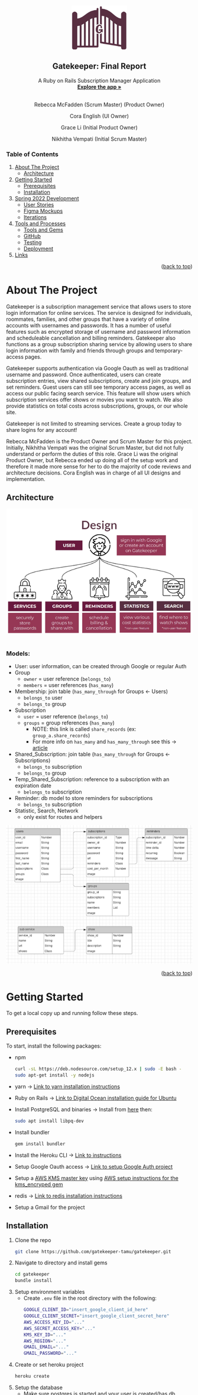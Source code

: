 <div id="top"></div>
<br>
<br>
<br>
<br>
<br>
<br>
<br>
<br>
<br>
<br>
<!-- PROJECT LOGO -->
<br>
<div align="center">
  <a href="https://github.com/gatekeeper-tamu/gatekeeper">
    <img src="../../app/assets/images/darkLogo.png" alt="Logo" width="150" height="120">
  </a>

  <h2 align="center">Gatekeeper: Final Report</h2>

  <p align="center">
    A Ruby on Rails Subscription Manager Application
    <br />
    <a href="https://gatekeeper-tamu.herokuapp.com"><strong>Explore the app »</strong></a>
    <br>
    <br>
    <p align="center">Rebecca McFadden (Scrum Master) (Product Owner)</p>
    <p align="center">Cora English (UI Owner)</p>
    <p align="center">Grace Li (Initial Product Owner)</p>
    <p align="center">Nikhitha Vempati (Initial Scrum Master)</p>
  </p>
</div>

<div style="page-break-after: always;"></div>

<!-- TABLE OF CONTENTS -->
<h3>Table of Contents</h3>
<ol>
  <li>
    <a href="#about-the-project">About The Project</a>
    <ul>
      <li><a href="#architecture">Architecture</a></li>
    </ul>
  </li>
  <li>
    <a href="#getting-started">Getting Started</a>
    <ul>
      <li><a href="#prerequisites">Prerequisites</a></li>
      <li><a href="#installation">Installation</a></li>
    </ul>
  </li>
  <li>
    <a href="#spring-2022-development">Spring 2022 Development</a>
    <ul>
      <li><a href="#user-stories">User Stories</a></li>
      <li><a href="#figma-mockups">Figma Mockups</a></li>
      <li><a href="#iterations">Iterations</a></li>
    </ul>
  </li>
  <li>
    <a href="#tools-and-processes">Tools and Processes</a>
    <ul>
      <li><a href="#tools-and-gems">Tools and Gems</a></li>
      <li><a href="#github">GitHub</a></li>
      <li><a href="#testing">Testing</a></li>
      <li><a href="#deployment">Deployment</a></li>
    </ul>
  </li>
  <li><a href="#Links">Links</a></li>
</ol>
<p align="right">(<a href="#top">back to top</a>)</p>

<!-- ABOUT THE PROJECT -->
# About The Project

Gatekeeper is a subscription management service that allows users to store login information for online services. The service is designed for individuals, roommates, families, and other groups that have a variety of online accounts with usernames and passwords. It has
a number of useful features such as encrypted storage of username and password information and scheduleable cancellation and billing reminders. Gatekeeper also functions as a group subscription sharing service by allowing users to share login information with family and friends through groups and temporary-access pages.

Gatekeeper supports authentication via Google Oauth as well as traditional username and password. Once authenticated, users can create subscription entries, view shared subscriptions, create and join groups, and set reminders. Guest users can still see temporary access pages, as well as access our public facing search service. This feature will show users which subscription services offer shows or movies you want to watch. We also provide statistics on total costs across subscriptions, groups, or our whole site. 

Gatekeeper is not limited to streaming services. Create a group today to share logins for any account!

Rebecca McFadden is the Product Owner and Scrum Master for this project. Initially, Nikhitha Vempati was the original Scrum Master, but did not fully understand or perform the duties of this role. Grace Li was the original Product Owner, but Rebecca ended up doing all of the setup work and therefore it made more sense for her to do the majority of code reviews and architecture decisions. Cora English was in charge of all UI designs and implementation.

## Architecture

<div align="center">
    <img src="mockups/design.png">
</div>
<br>

### Models:
  - User: user information, can be created through Google or regular Auth
  - Group
    - `owner` = user reference (`belongs_to`)
    - `members` = user references (`has_many`)
  - Membership: join table (`has_many_through` for Groups <- Users)
    - `belongs_to` user
    - `belongs_to` group
  - Subscription
    - `user` = user reference (`belongs_to`)
    - `groups` = group references (`has_many`)
      - NOTE: this link is called `share_records` (ex: `group_a.share_records`)
      - For more info on `has_many` and `has_many_through` see this -> [article](http://joshfrankel.me/blog/create-a-many-to-many-activerecord-association-in-ruby-on-rails/)
  - Shared_Subscription: join table (`has_many_through` for Groups <- Subscriptions)
    - `belongs_to` subscription
    - `belongs_to` group
  - Temp_Shared_Subscription: reference to a subscription with an expiration date
    - `belongs_to` subscription
  - Reminder: db model to store reminders for subscriptions
    - `belongs_to` subscription
  - Statistic, Search, Network
    - only exist for routes and helpers

<div align="center">
    <img src="mockups/uml.png">
</div>


<p align="right">(<a href="#top">back to top</a>)</p>
<div style="page-break-after: always;"></div>

<!-- GETTING STARTED -->
# Getting Started

To get a local copy up and running follow these steps.

## Prerequisites

To start, install the following packages: 
* npm
  ```sh
  curl -sL https://deb.nodesource.com/setup_12.x | sudo -E bash -
  sudo apt-get install -y nodejs
  ```

* yarn -> [Link to yarn installation instructions](https://classic.yarnpkg.com/en/docs/install)

* Ruby on Rails -> [Link to Digital Ocean installation guide for Ubuntu](https://www.digitalocean.com/community/tutorials/how-to-install-ruby-on-rails-with-rbenv-on-ubuntu-20-04)

* Install PostgreSQL and binaries -> Install from [here](https://www.postgresql.org/download/) then:
  ``` sh
  sudo apt install libpq-dev
  ```

* Install bundler
  ```sh
  gem install bundler
  ```

* Install the Heroku CLI -> [Link to instructions](https://devcenter.heroku.com/articles/heroku-cli)

* Setup Google Oauth access -> [Link to setup Google Auth project](https://support.google.com/cloud/answer/6158849?hl=en)

* Setup a [AWS KMS master key](https://console.aws.amazon.com/kms/home#/kms/keys) using [AWS setup instructions for the kms_encryped gem](https://github.com/ankane/kms_encrypted#aws-kms)

* redis -> [Link to redis installation instructions](https://redis.io/docs/getting-started/)

* Setup a Gmail for the project

## Installation

1. Clone the repo
   ```sh
   git clone https://github.com/gatekeeper-tamu/gatekeeper.git
   ```
2. Navigate to directory and install gems
    ```sh
    cd gatekeeper
    bundle install
    ```
3. Setup environment variables
    - Create `.env` file in the root directory with the following:
      ```sh
      GOOGLE_CLIENT_ID="insert_google_client_id_here"
      GOOGLE_CLIENT_SECRET="insert_google_client_secret_here"
      AWS_ACCESS_KEY_ID="..."
      AWS_SECRET_ACCESS_KEY="..."
      KMS_KEY_ID="..."
      AWS_REGION="..."
      GMAIL_EMAIL="..."
      GMAIL_PASSWORD="..."
      ```
4. Create or set heroku project
    ```sh
    heroku create
    ```
5. Setup the database
    - Make sure postgres is started and your user is created/has db access
      ```sh
      sudo service postgresql start
      sudo -u postgres createuser -s <your username> -P
      ```
    - Intitialize db
      ```sh
      rake db:setup
      ```
6. Setup webpacker
    ```sh
    bundle exec rake webpacker:install
    yarn install
    ```
7. Run the app:
    - To run locally (`localhost:5000`):
      ```sh
      heroku local
      ```
    - To deploy to heroku:
        - Export all environment variables from `.env` file
          ```sh
          heroku config:set ENVIRONMENT_VARIABLE="value_here"
          ```
        - Set git remote for heroku:
          ```sh
          heroku git:remote -a <your app name>
          git push heroku master
          ```

<p align="right">(<a href="#top">back to top</a>)</p>
<div style="page-break-after: always;"></div>

<!-- ROADMAP -->
# Spring 2022 Development

## User Stories

NOTE: All stories include cucumber and rspec testing requirements

Key:
- Owners
  - RM = Rebecca McFadden (Product Owner, Dev Lead, Scrum Master)
  - CE = Cora English (UI Owner)
  - GL = Grace Li
  - NV = Nikhitha Vempati
- Points
  - 1 = Low effort, less than 2 hours of dev time
  - 2 = Some effort, less than 4 hours of dev time
  - 3 = Mid effort, requires research and less than 6 hours of dev time
  - 4 = More effort, more research, testing and roughly 8 hours of dedicated dev time
  - 5 = Max effort, biggest story that won't be split up, lots of research and a full weeks (10hrs) of dev time

| # / PR# | Title  | Points  | Owner | Description | Comments |
| ------- | ------ | ------- | ----- | ----------- | -------- |
| 1 / XX | [User Feature] - OAuth with Username/password | 2 | RM | Setup for Devise Gem with username and password. Login page. |  |
| 2 / XX | [User Feature] - OAuth with Google | 2 | RM | Configure Google Oauth for Devise. Setup google project. Refactor login page. |  |
| 3 / 1 | [Setup Feature] - UI shells | 0 | CE | Setup base UI task. |  |
| 4 / XX | [Setup Feature] - Setup database | 0 | GL, NV | As a developer, I need to be able to add/remove data from a database through ruby so that I can store/access data necessary to provide service to the users |   |
| 5 / 40 | [Cleanup Feature] - User UUID as id for user instead of sequential ActiveRecord number | 1 | RM | As a developer, I want to be able to generate UUIDs for Users and other models so that the ids for new entries are unique identifiers |  |
| 6 / 57 | [User Feature] - Profile/Friends pages | 2 | RM | As a user, I want to be able to view my profile as well as other users' profiles so that I can view and update my own data as well as view friends | Edited, originally you weren't going to be able to view other users |
| 7 / 41 | [Subscription Feature] - Add subscriptions to users | 3 | RM | As a user, I want to be able to create, view, edit, and delete my subscription entries. | Includes data model, CRUD, routing, associate model with users |
| 8 / 56 | [Groups Feature] - CRUD for Groups | 3 | RM | As a user, I want to be able to create/update/delete groups so that I can share passwords with my friends/family | Same as above |
| 9 / 59 | [Groups Feature] - Users can be added to Groups | 4 | RM | As a user, I want to be able to add/remove users to/from groups so that I can manage who can view shared subscriptions | Upgraded from 2 to 4 points |
| 10 / 60 | [Groups Feature] - Group Subscriptions on View Page | 1 | RM | As a user, I want to be able to view subscriptions that belong to my groups on the main view page | |
| 11 / 66 | [Statistics Feature] - Statistics view page | 1 | CE | As a user, I want to be able to view statistics so that I can be more informed about my subscription usage/cost | |
| 12 / 60 | [Groups Feature] - Subscriptions can be added to groups | 4 | RM | As a user, I want to be able to add subscriptions I own to my groups on the group view page | Upgraded from 3 to 4 points |
| 13 / 69 | [Reminder Feature] - Send reminders emails | 2 | GL, NV | As a user, I want to be able to receive an email message when my subscription alert is up so that I can be reminded to cancel/renew/pay for my subscription | |
| 14 / 69 | [Reminder Feature] - Subscription CRUD | 1 | GL, NV | As a user, I want to be able to add (a) date(s) to my subscriptions so that I can know when to cancel/renew my subscription | |
| 15 / 73 | [Statistics Feature] - Sitewide statistics | 1 | CE | As a user, I want to be able to view sitewide statistics so that I can see what other people are spending money on/using | |
| 16 / 79 | [Groups Feature] - Group permissions | 5 | RM | As a group owner, I want to be able to set permissions for the subscriptions in my groups so that I can control which users have read/write permissions | Upgraded from 3 to 5 points |
| 17 / 81 | [Statistics Feature] - Cost Statistics | 2 | CE | As a user, I want to be able to view cost statistics so that I know how much I'm spending over periods of time | |
| 18 / 84 | [Groups Feature] - Subscription permissions | 5 | RM | As a user, I want to be able to set permissions for the subscriptions I add to groups so that I can control which groups have read/write permissions | Upgraded from 3 to 5 points |
| 19 / 78 | [Reminders Feature] - Subscription Reminders | 2 | GL | As a user, I want to be able to add a reminder to a subscription so that I can receive emails for my subscription important dates | |
| 20 / 89 | [Reminders Feature] - Clean UI | 2 | GL | As a user, I want to be able to create Reminders in a user-friendly way | |
| 21 / 78 | [Reminders Feature] - Reminder email sends at scheduled time | 1 | GL | As a user, I want to be able to schedule reminders so that I can get notifications at specific times for my reminders | Added to fix lack of development in initial reminders story |
| 22 / 90 | [Sharing Feature] - One-time Access Page | 4 | RM | As a user, I want to be able to share a subscription with a friend through a one-time access page so that I can give access to my subscription for a limited time. A page with minimal information should be generated at a static address that can be sent as a link in the email to the intended recipient. The page should display the username and password as well as the URL of the service. The non-auth navbar should be shown | Initially assigned to NV |
| 23 / 86 | [Search Feature] - Search Page | 3 | NV | As a user, I want to be able to query the database of services and shows so that I can find platforms that have content I want or find alternatives to platforms I currently use | |
| 24 / 88 | [Statistics Feature] - View group statistics | 2 | CE | As a user, I want to be able to view statistics about my groups so that I can understand what my group is paying for/using | Usage statistics removed |
| 25 / 94 | [Sharing Feature] - Send email to recipient | 2 | RM | As a user, I want to be able to share a subscription with a friend through a one-time access page so that I can give access to my subscription for a limited time. Link to the page with minimal information should be generated at a static address that and sent to the correct email | Includes new account email mailer |
| 26 / 95 | [UI Feature] - Cleanup Group View Page | 2 | CE | As a user, I want to be able to view groups and their details in a clean format. Match UI to Figma mockups. Update Cucumber tests if any fail post UI change | Added to address intial UI issues |
| 27 / 96 | [Search Feature] - Use API to populate database | 3 | NV | As a developer, I want to populate a database with movie and TV show data so that I can show users what services have shows/movies they want to watch | Altered - no longer includes background service to fetch data |
| 28 / 92 | [Reminder Feature] - Recurring Reminders | 2 | GL | As a user, I want to be able to schedule recurring reminders for my subscriptions | |
| 29 / 103 | [UI Feature] - Landing Page Restyle | 1 | CE | As a user, I want to be able to have a better experience on the landing page | Added to address intial UI issues |
| 30 / 106 | [UI Feature] - Restyle Sign up / Log in Pages | 1 | CE | As a user, I want to be able to have a better experience on the login and sign up pages | Added to address intial UI issues |
| 31 / 120 | [Cleanup Feature] - Validate form data | 1 | NV | As a developer, I want to be able to make sure that user-entered data conforms to the expected values so that I can have a secure application |  Started |
| 32 / 114 | [UI Feature] - Clean up Search page | 1 | CE | Make Search page UI match Figma mockups | Added to address intial UI issues |
| 33 / 113 | [UI Feature] - Subscription Page Restyle | 2 | CE | As a user, I want to be able to have a better experience on the subscription pages | Added to address intial UI issues |
| 34 / 113 | [UI Feature] - Reminders Restyle | 1 | CE | As a user, I want to be able to view a cleaner reminders page so that it looks like it fits with subscriptions | Added to address intial UI issues |
| 35 / 113 | [UI Feature] - Temp Sharing Pages Restyle | 1 | CE | As a user, I want to be able to view a cleaner temp sharing page so that it looks like it fits with subscriptions | Added to address intial UI issues |
| 36 / 113 | [UI Feature] - User profile icons | 1 | NV, GL | As a user, I want to be able to view my profile picture/gravatar | Started |
| 37 / XX | [Users Feature] - Premium Plan | 1 | GL | As a product owner, I want to be able to have premium users with more features so that I can charge more for premium service | Iced - Not enough time to implement |
| 38 / XX | [Statistics Feature] - Usage Statistics | 2 | CE | As a user, I want to be able to view usage statistics so that I know how much I'm using subscriptions over periods of time | Iced - Decided it was not useful |

See the [open issues](https://github.com/gatekeeper-tamu/gatekeeper/issues) or the [pivotal tracker](https://www.pivotaltracker.com/n/projects/2547056) for a full list of proposed features (and known issues).

## Figma Mockups

| Figma | Screenshot |
| ----- | ---------- |
| ![](mockups/landingpage.png) | ![](mockups/landingpage_actual.png) |
| ![](mockups/subscriptions.png) | ![](mockups/subscriptions_actual.png) |
| ![](mockups/addsubscription.png) | ![](mockups/addsubscription_actual.png) |
| ![](mockups/viewsubscription.png) | ![](mockups/viewsubscription_actual.png) |
| ![](mockups/groups.png) | ![](mockups/groups_actual.png) |
| ![](mockups/viewgroup.png) | ![](mockups/viewgroup_actual.png) |
| ![](mockups/addreminder.png) | ![](mockups/addreminder_actual.png) |
| ![](mockups/search.png) | ![](mockups/search_actual.png) |
| ![](mockups/stats.png) | ![](mockups/stats_actual.png) |

## Iterations

| # | Points | Summary | Customer Demo Date |
| ----- | ----- | ----- | ------ |
| 0 | 0 | Report and plans for the project | 29th December 2021 - 12:00 PM - YMCA building |
| 1 | 4 | Setup basic app, auth, created models for users and subscriptions, initial landing page, fixed routing and callbacks for auth, devise page styling, cucumber tests for sign in, out, and up scenarios | 2nd January 2022 - 6:45 PM - Makedonia Palace Hotel |
| 2 | 6 | Ids changed to UUIDs, Subscription encryption, styling for subscriptions, Profile page | 4th February 2022 - 2:30 PM - Peterson |
| 3 | 17 | Data models/routes for groups, Add users to groups, Setup code analysis,  Add subscriptions to groups, Statistics view page, Send reminders for subscriptions, View sitewide statistics | 24th February 2022 - 3:10 PM - Peterson |
| 4 | 9 | Rspec testing for existing models/controllers, Group Permissions, Personal Statistics | 24th March 2022 - 3:00 PM - Peterson |
| 5 | 28 | Subscription permissions, Subscription reminders, Date Picker for Reminders, Search for tv shows and movies, One-time Access Page, Recurring Reminders, Send email to recipient, Group UI Cleanup, Group statistics, Use API to populate database | 14th April 2022 - 9:30 AM - Zoom |
| 6 | 10 | Restyle landing page, login, sign-up/in, subscriptions, reminders, temp sharing, and search page, validate form data, user profile icons | 29th April 2022 - 1:45 PM - Zoom |


<p align="right">(<a href="#top">back to top</a>)</p>
<div style="page-break-after: always;"></div>

<!-- TOOLS AND PROCESSES -->
# Tools and Processes

## Tools and Gems

* [Code Climate](https://codeclimate.com/): Automated code review for pull requests and quality maintenance 
* [GitHub Projects](https://docs.github.com/en/issues/trying-out-the-new-projects-experience/about-projects): GitHub supported Iteration Planning feature
* [Zapier](https://zapier.com/): Automation service to copy github user stories over to Pivotal Tracker
* [Devise](https://github.com/heartcombo/devise): Authentication gem, shells for Oauth views and controllers
* [Bootstrap](https://getbootstrap.com): Pretty UI
* [attr_encrypted](https://github.com/attr-encrypted/attr_encrypted): Encrypts attributes for rails models
* [kms_encrypted](https://github.com/ankane/kms_encrypted): Creates kms keys for rails encryption
* [chartkick](https://github.com/ankane/chartkick): Pretty JS Charts for Ruby
* [sidekiq](https://sidekiq.org/): Background tasks for scheduling reminder emails
* [SimpleForm](https://github.com/heartcombo/simple_form): Easier form API for Rails
* [SimpleCov](https://github.com/simplecov-ruby/simplecov): Code coverage analysis gem
* [Faker](https://github.com/faker-ruby/faker): Library for generating fake data for rspec tests
* [Cucumber](https://github.com/cucumber/cucumber-rails): Gem with generators and support for cucumber feature testing 

For more information on gems and tools we used, visit our [dependencies report](https://github.com/gatekeeper-tamu/gatekeeper/network/dependencies) on GitHub.

We used a Google Cloud project for Oauth and an AWS project for KMS (encryption) key management. There were little to no issues setting this up. Instructions on setting this up are linked in the [getting-started](#getting-started) section. 

## GitHub

Our team had a few standards around GitHub and development processes that helped us maintain quality and efficiency. We used the [Pivotal Tracker GitHub plugin](https://www.pivotaltracker.com/help/articles/github_integration/) to link branches and PRs to stories on Pivotal. We used Zapier (linked above) to copy all of our GitHub project User Stories to Pivotal. 

To standardize User Stories and Bugs, Rebecca created GitHub issue templates (can be found on the repo under [.github/ISSUE_TEMPLATE](../../.github/ISSUE_TEMPLATE/)). All issue titles are formatted as "[Category Feature] - Description". All User Stories and Bugs have Acceptance Criteria which include key features that should be developed to complete the story as well as testing requirements. Our development process worked as follows:

1. Issue is created and assigned
2. A branch (off the current `main` branch) with a name in the format "name"/"issue description"_"pivotal #" (ex: `rmcfad/profile_icons_12345`) is created for development
3. PR is created, title matches the issue being developed, issue is linked to the PR
4. Branch is deployed to the test Heroku environment
5. PR is reviewed by the code owner
    - to be accepted, the PR must contain new tests and all current tests must pass
6. Devlopment branch is synced with `main`
    - `pull --rebase origin main`
    - fix conflicts
    - `push --force-with-lease origin HEAD`
    - see [article](https://www.digitalocean.com/community/tutorials/how-to-rebase-and-update-a-pull-request) for more info
6. Branch is merged with closing tags for Pivotal Tracker (see [article](https://www.pivotaltracker.com/help/articles/github_integration/))
7. Pivotal Tracker story is Accepted/Rejected and closed

The main branch was locked to only allow commits via PRs after Iteration 1. All PRs also required at least 1 approving review to be merged. The repo was also configured to only allow PRs to be [squashed and merged](https://docs.github.com/en/pull-requests/collaborating-with-pull-requests/incorporating-changes-from-a-pull-request/about-pull-request-merges#:~:text=When%20you%20select%20the%20Squash,merged%20into%20the%20default%20branch.) so that the only commits on the `main` branch were singular commits per PR. 

Each Iteration had an associated [Release](https://github.com/gatekeeper-tamu/gatekeeper/releases) of the code. We created Releases using the GitHub Release feature. A release was published using a new tag (ex: v2.0, v3.0) on the GitHub web app. 

There were some development spikes mostly due to the fact that there were a few iterations where only one (or sometimes two) team members did any significant work. 

## Testing

All of our user stories were written in terms of the behaviors expected at the completion of the user story. We had both Cucumber and Rspec tests. Rspec tests were written before the code about 50% of the time. We then made sure the key functionality of each user story (issue) was tested in unit and functional tests before a PR was merged. In the case of a bug fix, we made sure that the scenario that caused the bug in the first place was tested to verify that future developement would not cause the same issue. 

Since we only did Test Driven Development (TDD) around 50% of the time, we occasionally had tests that were more tailored to the happy path instead of a comprehensive examination of code functionality. However, since the acceptance criteria of each user story/bug included testing requirements, we ended up with a large suite of tests and decent metrics for the quality of our appliation. By making sure each new feature was tested properly, we were actually able to catch some bugs caused by new development before PRs were merged.

## Deployment

We had two Heroku deployment environments: one for testing and one production environment. Before each PR was merged, we deployed the branch to the test Heroku environment to verify that the code functioned outside of a local development environment. 

Both environments were set up with GitHub access. This allowed us to see the status of a GitHub deployment on the PR UI and the main GitHub page. (NOTE: As of 4/19/2022, this service was disabled because of Heroku security breach) This access also allowed us to have our `main` branch auto-deploy to the production environment. 

<p align="right">(<a href="#top">back to top</a>)</p>


<!-- LINKS -->
# Links

- [Pivotal Tracker](https://www.pivotaltracker.com/n/projects/2547056)
- [GitHub](https://github.com/gatekeeper-tamu/gatekeeper)
- [Deployed App](https://gatekeeper-tamu.herokuapp.com/)


<p align="right">(<a href="#top">back to top</a>)</p>